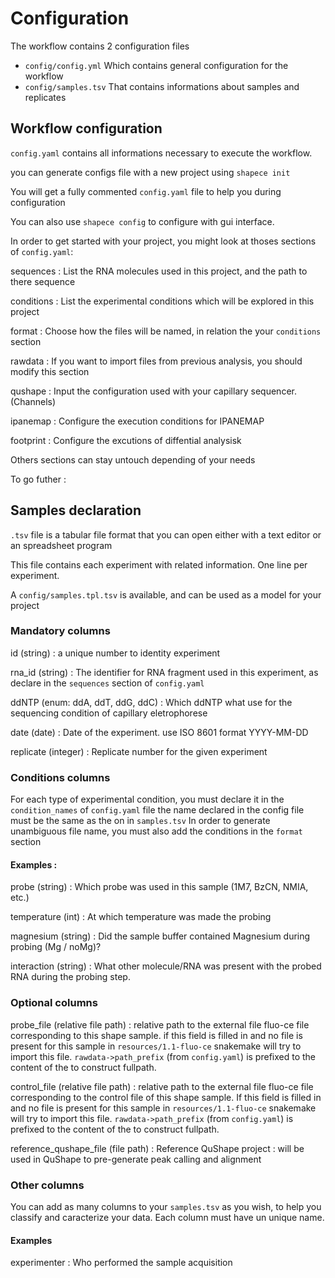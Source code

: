 # Configuration 

The workflow contains 2 configuration files

- `config/config.yml` Which contains general configuration for the workflow
- `config/samples.tsv` That contains informations about samples and replicates

## Workflow configuration 
`config.yaml` contains all informations necessary to execute the workflow. 

you can generate configs file with a new project using `shapece init`

You will get a fully commented `config.yaml` file to help you during configuration

You can also use `shapece config` to configure with gui interface.

In order to get started with your project, you might look at thoses sections of
`config.yaml`:

sequences
: List the RNA molecules used in this project, and the path to there sequence

conditions
: List the experimental conditions which will be explored in this project

format
: Choose how the files will be named, in relation the your `conditions` section

rawdata
: If you want to import files from previous analysis, you should modify this section

qushape
: Input the configuration used with your capillary sequencer. (Channels) 

ipanemap
: Configure the execution conditions for IPANEMAP

footprint
: Configure the excutions of diffential analysisk

Others sections can stay untouch depending of your needs

To go futher : [](config_yaml_ref)


## Samples declaration

`.tsv` file is a tabular file format that you can open either with a text editor or an spreadsheet program

This file contains each experiment with related information. One line per experiment.

A `config/samples.tpl.tsv` is available, and can be used as a model for your project

### Mandatory columns

id (string)
: a unique number to identity experiment

rna_id (string)
: The identifier for RNA fragment used in this experiment, as declare in the `sequences` section of `config.yaml`

ddNTP (enum: ddA, ddT, ddG, ddC)
: Which ddNTP what use for the sequencing condition of capillary eletrophorese

date (date)
: Date of the experiment. use ISO 8601 format YYYY-MM-DD 

replicate (integer)
: Replicate number for the given experiment


### Conditions columns
For each type of experimental condition, you must declare it in the `condition_names` of `config.yaml` file the name declared in the config file must be the same as the on in `samples.tsv`
In order to generate unambiguous file name, you must also add the conditions in the `format` section




#### Examples :

probe (string)
: Which probe was used in this sample (1M7, BzCN, NMIA, etc.)

temperature (int)
: At which temperature was made the probing

magnesium (string)
: Did the sample buffer contained Magnesium during probing (Mg / noMg)?

interaction (string)
: What other molecule/RNA was present with the probed RNA during the probing step.

### Optional columns

probe_file (relative file path)
: relative path to the external file fluo-ce file corresponding to this shape sample. if this field is filled in and no file is present for this sample in `resources/1.1-fluo-ce` snakemake will try to import this file. `rawdata->path_prefix` (from `config.yaml`) is prefixed to the content of the to construct fullpath.

control_file (relative file path)
: relative path to the external file fluo-ce file corresponding to the control file of this shape sample. If this field is filled in and no file is present for this sample in `resources/1.1-fluo-ce` snakemake will try to import this file. `rawdata->path_prefix` (from `config.yaml`) is prefixed to the content of the to construct fullpath.

reference_qushape_file (file path)
: Reference QuShape project : will be used in QuShape to pre-generate peak calling and alignment

### Other columns
You can add as many columns to your `samples.tsv` as you wish, to help you classify and caracterize your data. Each column must have un unique name.


#### Examples

experimenter
: Who performed the sample acquisition
